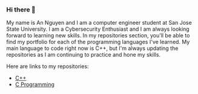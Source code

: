 ### Hi there 👋

My name is An Nguyen and I am a computer engineer student at San Jose State University. I am a Cybersecurity Enthusiast and I am always looking forward to learning new skills. In my repositories section, you'll be able to find my portfolio for each of the programming languages I've learned. My main language to code right now is C++, but I'm always updating the repositories as I am continuing to practice and hone my skills. 

Here are links to my repositories: 
* [C++](https://github.com/TenaCity23/CPP)
* [C Programming](https://github.com/TenaCity23/c_programming)
